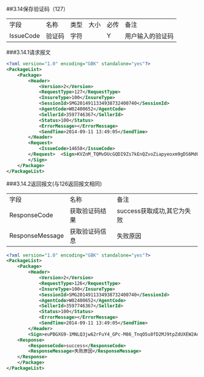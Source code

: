 ##3.14保存验证码（127）
<table>
   <tr>
      <td>字段</td>
      <td>名称</td>
      <td>类型</td>
      <td>大小</td>
      <td>必传</td>
      <td>备注</td>
   </tr>
   <tr>
      <td>IssueCode</td>
      <td>验证码</td>
      <td>字符</td>
      <td></td>
      <td>Y</td>
      <td>用户输入的验证码</td>
   </tr>
</table>

###3.14.1请求报文

``` xml
<?xml version="1.0" encoding="GBK" standalone="yes"?>
<PackageList>
	<Package>
		<Header>
			<Version>2</Version>
			<RequestType>127</RequestType>
			<InsureType>100</InsureType>
			<SessionId>SMG2014911334938732400740</SessionId>
			<AgentCode>W02400652</AgentCode>
			<SellerId>3597746367</SellerId>
			<Status>100</Status>
			<ErrorMessage></ErrorMessage>
			<SendTime>2014-09-11 13:49:05</SendTime>
		</Header>
		<Request>
			<IssueCode>14658</IssueCode> 
		</Request>	<Sign>KVZnM_TQMvDUcGQDI9Zs7kEnQZvoZiapyeoxm9gDS6MdQwPghuvI3LvjM7Gp42mY9pssmG-ounM-_Y2VfdH0u8z-b6QVJxO5b7npv5GSRxvvkRKxhWxxbxg1glcVAnnb-zum_JFqz-PCclLX4E6t-g2Q_6rDlGG-UoeoSfQ0Mr8
		</Sign>
	</Package>
</PackageList>
```

###3.14.2返回报文(与126返回报文相同)

<table>
   <tr>
      <td>字段</td>
      <td>名称</td>
      <td>备注</td>
   </tr>
   <tr>
      <td>ResponseCode</td>
      <td>获取验证码结果</td>
      <td>success获取成功,其它为失败</td>
   </tr>
   <tr>
      <td>ResponseMessage</td>
      <td>获取验证码信息</td>
      <td>失败原因</td>
   </tr>
</table>

``` xml
<?xml version="1.0" encoding="GBK" standalone="yes"?>
<PackageList>
	<Package>
		<Header>
			<Version>2</Version>
			<RequestType>126</RequestType>
			<InsureType>100</InsureType>
			<SessionId>SMG2014911334938732400740</SessionId>
			<AgentCode>W02400652</AgentCode>
			<SellerId>3597746367</SellerId>
			<Status>100</Status>
			<ErrorMessage></ErrorMessage>
			<SendTime>2014-09-11 13:49:05</SendTime>
		</Header>
		<Sign>euPBGXG9-1MNLQ3jw62rFuY4_GPc-M86_TnqO5u8fD2MJ9tpZdUXEW2AdEKsoYNw5myFrw4boNOJsdZH43Lh2E3IKEQAa5QAJ8kJouKhgDoMFtN_JWEN3Xj0C_WjqTqX3Eu-lygHbphMgBVFPpcY-54WskjbMCx3lJJFgIwl2Ug</Sign>
	<Response>
		<ResponseCode>success</ResponseCode>
        <ResponseMessage>失败原因</ResponseMessage>
	</Response>
	</Package>
</PackageList>

```

